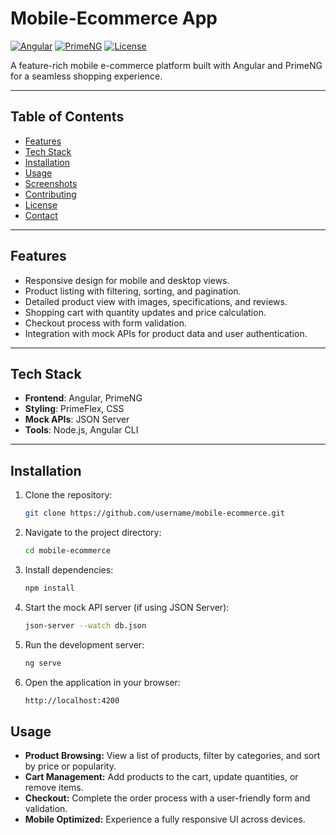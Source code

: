 # Mobile-Ecommerce App

[![Angular](https://img.shields.io/badge/Angular-v16-red)](https://angular.io/)
[![PrimeNG](https://img.shields.io/badge/PrimeNG-v16-blue)](https://www.primefaces.org/primeng/)
[![License](https://img.shields.io/badge/license-MIT-green)](LICENSE)

A feature-rich mobile e-commerce platform built with Angular and PrimeNG for a seamless shopping experience.

---

## Table of Contents
- [Features](#features)
- [Tech Stack](#tech-stack)
- [Installation](#installation)
- [Usage](#usage)
- [Screenshots](#screenshots)
- [Contributing](#contributing)
- [License](#license)
- [Contact](#contact)

---

## Features
- Responsive design for mobile and desktop views.
- Product listing with filtering, sorting, and pagination.
- Detailed product view with images, specifications, and reviews.
- Shopping cart with quantity updates and price calculation.
- Checkout process with form validation.
- Integration with mock APIs for product data and user authentication.

---

## Tech Stack
- **Frontend**: Angular, PrimeNG
- **Styling**: PrimeFlex, CSS
- **Mock APIs**: JSON Server
- **Tools**: Node.js, Angular CLI

---

## Installation

1. Clone the repository:
   ```bash
   git clone https://github.com/username/mobile-ecommerce.git

2. Navigate to the project directory:
   ```bash
   cd mobile-ecommerce

3. Install dependencies:
   ```bash
   npm install
4. Start the mock API server (if using JSON Server):
   ```bash
   json-server --watch db.json

5. Run the development server:
   ```bash
   ng serve
6. Open the application in your browser:
   ```bash
   http://localhost:4200

## Usage
- **Product Browsing:** View a list of products, filter by categories, and sort by price or popularity.
- **Cart Management:** Add products to the cart, update quantities, or remove items.
- **Checkout:** Complete the order process with a user-friendly form and validation.
- **Mobile Optimized:** Experience a fully responsive UI across devices.
